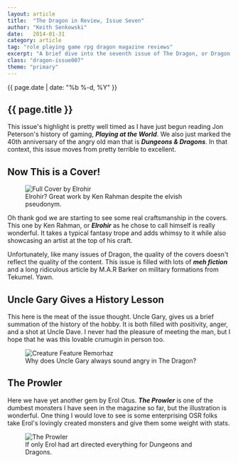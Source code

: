 ```yaml
---
layout: article
title:  "The Dragon in Review, Issue Seven"
author: "Keith Senkowski"
date:   2014-01-31
category: article
tag: "role playing game rpg dragon magazine reviews"
excerpt: "A brief dive into the seventh issue of The Dragon, or Dragon Magazine as I came to know it as a teenager."
class: "dragon-issue007"
theme: "primary"
---
```

<section class="header">
	<div class="content">
	<aside class="span-3 col empty"></aside>
	<div class="span-6 col">
		<p class="post-meta">{{ page.date | date: "%b %-d, %Y" }}</p>
		<h1>{{ page.title }}</h1>
		<p>This issue's highlight is pretty well timed as I have just begun reading Jon Peterson's history of gaming, <strong><em>Playing at the World</em></strong>. We also just marked the 40th anniversary of the angry old man that is <strong><em>Dungeons &amp; Dragons</em></strong>. In that context, this issue moves from pretty terrible to excellent.</p>
	</div>
	<aside class="span-3 col empty"></aside>	
	</div>
</section>
<section class="review continued">
	<div class="content gutters">
		<div class="span-1 col empty"></div>
		<div class="span-10 col">
			<h2>Now This is a Cover!</h2>
		</div>
		<div class="span-1 col empty"></div>
	</div>
	<div class="content gutters">
		<div class="span-1 col empty"></div>
		<aside class="span-5 col">
			<figure>
				<img src="{{ site.baseurl }}/img/loading.gif" data-src="{{ site.baseurl }}/img/articles/dragon/007/full-cover.jpg" alt="Full Cover by Elrohir"/>
				<figcaption>Elrohir? Great work by Ken Rahman despite the elvish pseudonym.</figcaption>
			</figure>
		</aside>	
		<div class="span-5 col">
			<p>Oh thank god we are starting to see some real craftsmanship in the covers. This one by Ken Rahman, or <strong><em>Elrohir</em></strong> as he chose to call himself is really wonderful. It takes a typical fantasy trope and adds whimsy to it while also showcasing an artist at the top of his craft.</p>
			<p>Unfortunately, like many issues of Dragon, the quality of the covers doesn't reflect the quality of the content. This issue is filled with lots of <strong><em>meh fiction</em></strong> and a long ridiculous article by M.A.R Barker on military formations from Tekumel. Yawn.</p>
		</div>
		<div class="span-1 col empty"></div>
	</div>
	<div class="divider"></div>	
</section>
<section class="review continued">
	<div class="content gutters">
		<div class="span-1 col empty"></div>
		<div class="span-10 col">
			<h2>Uncle Gary Gives a History Lesson</h2>
		</div>
		<div class="span-1 col empty"></div>
	</div>
	<div class="content gutters">
		<div class="span-1 col empty"></div>
		<div class="span-5 col">
			<p>This here is the meat of the issue thought. Uncle Gary, gives us a brief summation of the history of the hobby. It is both filled with positivity, anger, and a shot at Uncle Dave. I never had the pleasure of meeting the man, but I hope that he was this lovable crumugin in person too.</p>
		</div>
		<aside class="span-5 col">
			<figure>
				<img src="{{ site.baseurl }}/img/loading.gif" data-src="{{ site.baseurl }}/img/articles/dragon/007/egg-on-dnd.png" alt="Creature Feature Remorhaz"/>
				<figcaption>Why does Uncle Gary always sound angry in The Dragon?</figcaption>
			</figure>
		</aside>	
		<div class="span-1 col empty"></div>
	</div>
	<div class="divider"></div>	
</section>
<section class="review continued">
	<div class="content gutters">
		<div class="span-1 col empty"></div>
		<div class="span-10 col">
			<h2>The Prowler</h2>
		</div>
		<div class="span-1 col empty"></div>
	</div>
	<div class="content gutters">
		<div class="span-1 col empty"></div>
		<div class="span-5 col">
			<p>Here we have yet another gem by Erol Otus. <strong><em>The Prowler</em></strong> is one of the dumbest monsters I have seen in the magazine so far, but the illustration is wonderful. One thing I would love to see is some enterprising OSR folks take Erol's lovingly created monsters and give them some weight with stats.</p>
		</div>
		<aside class="span-5 col">
			<figure>
				<img src="{{ site.baseurl }}/img/loading.gif" data-src="{{ site.baseurl }}/img/articles/dragon/007/prowler.jpg" alt="The Prowler"/>
				<figcaption>If only Erol had art directed everything for Dungeons and Dragons.</figcaption>
			</figure>
		</aside>	
		<div class="span-1 col empty"></div>
	</div>
	<div class="divider"></div>	
</section>
